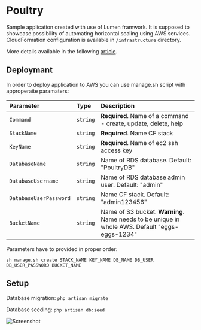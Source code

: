 # Poultry

Sample application created with use of Lumen framwork. It is supposed to showcase possibility of automating horizontal scaling using AWS services. CloudFormation configuration is available in `/infrastructure` directory.

More details available in the following [article](https://medium.com/@j.kapuscik2/autoscale-your-website-in-5-minutes-or-less-3c47f6483b72).

## Deploymant 

In order to deploy application to AWS you can use manage.sh script with approperaite paramaters:

| Parameter | Type | Description |
| :--- | :--- | :--- |
| `Command` | `string` | **Required**. Name of a command - create, update, delete, help |
| `StackName` | `string` | **Required**. Name CF stack |
| `KeyName` | `string` | **Required**. Name of ec2 ssh access key |
| `DatabaseName` | `string` | Name of RDS database. Default: "PoultryDB" |
| `DatabaseUsername` | `string` | Name of RDS database admin user. Default: "admin" |
| `DatabaseUserPassword` | `string` | Name CF stack. Default: "admin123456" |
| `BucketName` | `string` | Name of S3 bucket. **Warning**. Name needs to be unique in whole AWS. Default "eggs-eggs-1234" |

Parameters have to provided in proper order:

```
sh manage.sh create STACK_NAME KEY_NAME DB_NAME DB_USER DB_USER_PASSWORD BUCKET_NAME
```

## Setup

Database migration:
`php artisan migrate`

Database seeding:
`php artisan db:seed`

![Screenshot](screenshot.png?raw=true "Screenshot")
